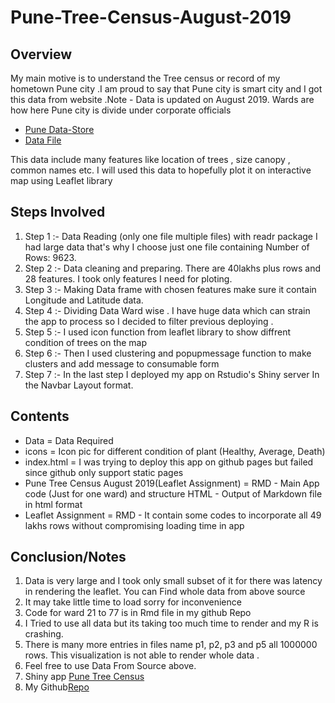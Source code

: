 # Pune-Tree-Census-August-2019

## Overview 
My main motive is to understand the Tree census or record of my hometown Pune city .I am proud to say that Pune city is smart city and I got this data from website .Note - Data is updated on August 2019. Wards are how here Pune city is divide under corporate officials

- [Pune Data-Store](http://opendata.punecorporation.org/Citizen/CitizenDatasets/Index) 
- [Data File](http://opendata.punecorporation.org/Citizen/CitizenDatasets/DownloadDataset/483?filepath=%2FDocuments%2F483%2FPune%20Tree%20Census%20August%202019.zip)

This data include many features like location of trees , size canopy , common names etc.
I will used this data to hopefully plot it on interactive map using Leaflet library

## Steps Involved

1. Step 1 :- Data Reading (only one file multiple files) with readr package I had large data that's why I choose just one file containing Number of Rows: 9623. 
2. Step 2 :- Data cleaning and preparing. There are 40lakhs plus rows and 28 features. I took only features I need for ploting.
3. Step 3 :- Making Data frame with chosen features make sure it contain Longitude and Latitude data.
4. Step 4 :- Dividing Data Ward wise . I have huge data which can strain the app to process so I decided to filter previous deploying .
5. Step 5 :- I used icon function from leaflet library to show diffrent condition of trees on the map
6. Step 6 :- Then I used clustering and popupmessage function to make clusters and add message to consumable form 
7. Step 7 :- In the last step I  deployed my app on Rstudio's Shiny server In the Navbar Layout format.

## Contents

- Data = Data Required 
- icons = Icon pic for different condition of plant (Healthy, Average, Death)
- index.html = I was trying to deploy this app on github pages but failed since github only support static pages
- Pune Tree Census August 2019(Leaflet Assignment) = RMD - Main App code (Just for one ward) and structure HTML - Output of Markdown file in html format
- Leaflet Assignment = RMD - It contain some codes to incorporate all 49 lakhs rows without compromising loading time in app


## Conclusion/Notes

1. Data is very large and I took only small subset of it for there was latency in rendering the leaflet. You can Find whole data from above source
2. It may take little time to load sorry for inconvenience
3. Code for ward 21 to 77 is in Rmd file in my github Repo
4. I Tried to use all data but its taking too much time to render and my R is crashing.
5. There is many more entries in files name p1, p2, p3 and p5 all 1000000 rows. This visualization is not able to render whole data .
6. Feel free to use Data From Source above.
7. Shiny app [Pune Tree Census]("https://rishikesh.shinyapps.io/Leaflet_Assignment/?_ga=2.99219033.637745020.1635002308-1361479577.1625326529")
8. My Github[Repo]("https://github.com/Rishikesh0714/Pune-Tree-Census-August-2019")
